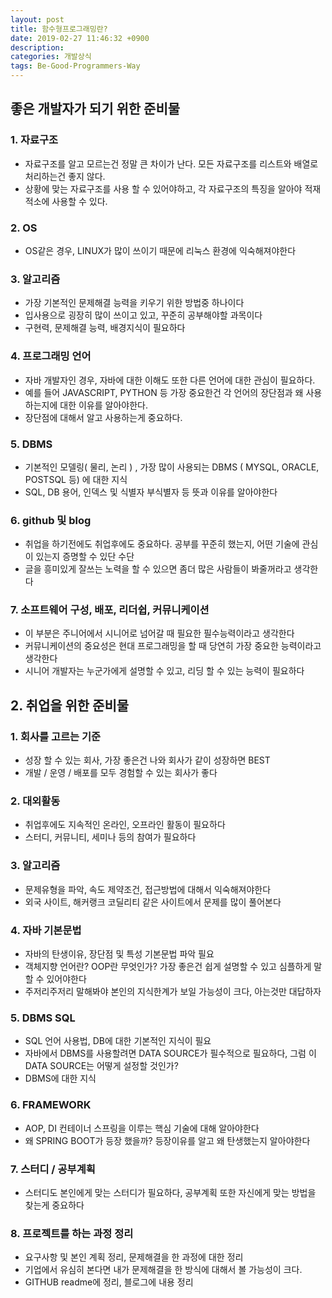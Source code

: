 ```yaml
---
layout: post
title: 함수형프로그래밍란?
date: 2019-02-27 11:46:32 +0900
description:
categories: 개발상식
tags: Be-Good-Programmers-Way
---
```


## 좋은 개발자가 되기 위한 준비물 

### 1. 자료구조

* 자료구조를 알고 모르는건 정말 큰 차이가 난다. 모든 자료구조를 리스트와 배열로 처리하는건 좋지 않다.
* 상황에 맞는 자료구조를 사용 할 수 있어야하고, 각 자료구조의 특징을 알아야 적재적소에 사용할 수 있다.

### 2. OS

* OS같은 경우, LINUX가 많이 쓰이기 때문에 리눅스 환경에 익숙해져야한다
 
### 3. 알고리즘

* 가장 기본적인 문제해결 능력을 키우기 위한 방법중 하나이다
* 입사용으로 굉장히 많이 쓰이고 있고, 꾸준히 공부해야할 과목이다
* 구현력, 문제해결 능력, 배경지식이 필요하다

### 4. 프로그래밍 언어

* 자바 개발자인 경우, 자바에 대한 이해도 또한 다른 언어에 대한 관심이 필요하다.
* 예를 들어 JAVASCRIPT, PYTHON 등 가장 중요한건 각 언어의 장단점과 왜 사용하는지에 대한 이유를 알아야한다.
* 장단점에 대해서 알고 사용하는게 중요하다.

### 5. DBMS

* 기본적인 모델링( 물리, 논리 ) , 가장 많이 사용되는 DBMS ( MYSQL, ORACLE, POSTSQL 등) 에 대한 지식
* SQL, DB 용어, 인덱스 및 식별자 부식별자 등 뜻과 이유를 알아야한다

### 6. github 및 blog

* 취업을 하기전에도 취업후에도 중요하다. 공부를 꾸준히 했는지, 어떤 기술에 관심이 있는지 증명할 수 있단 수단
* 글을 흥미있게 잘쓰는 노력을 할 수 있으면 좀더 많은 사람들이 봐줄꺼라고 생각한다

### 7. 소프트웨어 구성, 배포, 리더쉽, 커뮤니케이션

* 이 부분은 주니어에서 시니어로 넘어갈 때 필요한 필수능력이라고 생각한다
* 커뮤니케이션의 중요성은 현대 프로그래밍을 할 때 당연히 가장 중요한 능력이라고 생각한다
* 시니어 개발자는 누군가에게 설명할 수 있고, 리딩 할 수 있는 능력이 필요하다

## 2. 취업을 위한 준비물

### 1. 회사를 고르는 기준

* 성장 할 수 있는 회사, 가장 좋은건 나와 회사가 같이 성장하면 BEST
* 개발 / 운영 / 배포를 모두 경험할 수 있는 회사가 좋다

### 2. 대외활동

* 취업후에도 지속적인 온라인, 오프라인 활동이 필요하다
* 스터디, 커뮤니티, 세미나 등의 참여가 필요하다

### 3. 알고리즘

* 문제유형을 파악, 속도 제약조건, 접근방법에 대해서 익숙해져야한다
* 외국 사이트, 해커랭크 코딜리티 같은 사이트에서 문제를 많이 풀어본다

### 4. 자바 기본문법

* 자바의 탄생이유, 장단점 및 특성 기본문법 파악 필요
* 객체지향 언어란? OOP란 무엇인가? 가장 좋은건 쉽게 설명할 수 있고 심플하게 말할 수 있어야한다
* 주저리주저리 말해봐야 본인의 지식한계가 보일 가능성이 크다, 아는것만 대답하자

### 5. DBMS SQL

* SQL 언어 사용법, DB에 대한 기본적인 지식이 필요
* 자바에서 DBMS를 사용할려면 DATA SOURCE가 필수적으로 필요하다, 그럼 이 DATA SOURCE는 어떻게 설정할 것인가?
* DBMS에 대한 지식

### 6. FRAMEWORK

* AOP, DI 컨테이너 스프링을 이루는 핵심 기술에 대해 알아야한다
* 왜 SPRING BOOT가 등장 했을까? 등장이유를 알고 왜 탄생했는지 알아야한다

### 7. 스터디 / 공부계획

* 스터디도 본인에게 맞는 스터디가 필요하다, 공부계획 또한 자신에게 맞는 방법을 찾는게 중요하다

### 8. 프로젝트를 하는 과정 정리

* 요구사항 및 본인 계획 정리, 문제해결을 한 과정에 대한 정리
* 기업에서 유심히 본다면 내가 문제해결을 한 방식에 대해서 볼 가능성이 크다.
* GITHUB readme에 정리, 블로그에 내용 정리